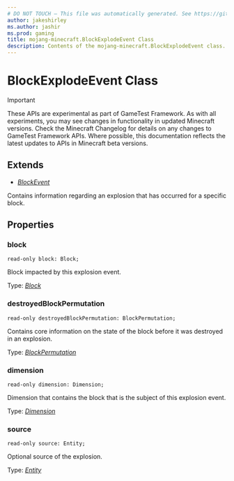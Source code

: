 ```yaml
---
# DO NOT TOUCH — This file was automatically generated. See https://github.com/Mojang/MinecraftScriptingApiDocsGenerator to modify descriptions, examples, etc.
author: jakeshirley
ms.author: jashir
ms.prod: gaming
title: mojang-minecraft.BlockExplodeEvent Class
description: Contents of the mojang-minecraft.BlockExplodeEvent class.
---
```

# BlockExplodeEvent Class
>[!IMPORTANT]
>These APIs are experimental as part of GameTest Framework. As with all experiments, you may see changes in functionality in updated Minecraft versions. Check the Minecraft Changelog for details on any changes to GameTest Framework APIs. Where possible, this documentation reflects the latest updates to APIs in Minecraft beta versions.

## Extends
- [*BlockEvent*](BlockEvent.md)

Contains information regarding an explosion that has occurred for a specific block.

## Properties
### **block**
`read-only block: Block;`

Block impacted by this explosion event.

Type: [*Block*](Block.md)


### **destroyedBlockPermutation**
`read-only destroyedBlockPermutation: BlockPermutation;`

Contains core information on the state of the block before it was destroyed in an explosion.

Type: [*BlockPermutation*](BlockPermutation.md)


### **dimension**
`read-only dimension: Dimension;`

Dimension that contains the block that is the subject of this explosion event.

Type: [*Dimension*](Dimension.md)


### **source**
`read-only source: Entity;`

Optional source of the explosion.

Type: [*Entity*](Entity.md)


